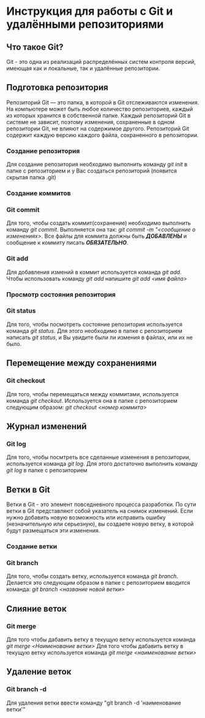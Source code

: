 # Инструкция для работы с Git и удалёнными репозиториями

## Что такое Git?
Git - это одна из реализаций распределённых систем контроля версий, имеющая как и локальные, так и удалённые репозитории. 

## Подготовка репозитория
Репозиторий Git — это папка, в которой в Git отслеживаются изменения. На компьютере может быть любое количество репозиториев, каждый из которых хранится в собственной папке. Каждый репозиторий Git в системе не зависит, поэтому изменения, сохраненные в одном репозитории Git, не влияют на содержимое другого. Репозиторий Git содержит каждую версию каждого файла, сохраненного в репозитории.

### Создание репозитория
Для создание репозитория необходимо выполнить команду *git init*  в папке с репозиторием и у Вас создаться репозиторий (появится скрытая папка .git)

### Создание коммитов

### Git commit
Для того, чтобы создать коммит(сохранение) необходимо выполнить команду *git commit*. Выполняется она так: *git commit -m "<сообщение о изменениях>*. Все файлы для коммита должны быть ***ДОБАВЛЕНЫ*** и сообщение к коммиту писать ***ОБЯЗАТЕЛЬНО***.


### Git add
Для добавления измений в коммит используется команда *git add*. Чтобы использовать команду *git add* напишите *git add <имя файла>*

### Просмотр состояния репозитория

### Git status
Для того, чтобы посмотреть состояние репозитория используется команда *git status*. Для этого необходимо в папке с репозиторием написать *git status*, и Вы увидите были ли измения в файлах, или их не было.

## Перемещение между сохранениями

### Git checkout
Для того, чтобы перемещаться между коммитами, используется команда *git checkout*. Используется она в папке с репозиторием следующим образом: *git checkout <номер коммита>*

## Журнал изменений

### Git log
Для того, чтобы посмтреть все сделанные изменения в репозитории, используется команда *git log*. Для этого достаточно выполнить команду *git log* в папке с репозиторием

## Ветки в Git
Ветки в Git - это элемент повседневного процесса разработки. По сути ветки в Git представляют собой указатель на снимок изменений. Если нужно добавить новую возможность или исправить ошибку (незначительную или серьезную), вы создаете новую ветку, в которой будут размещаться эти изменения.

### Создание ветки

### Git branch
Для того, чтобы создать ветку, используется команда *git branch*. Делается это следующим образом в папке с репозиторием вводится команда: *git branch <название новой ветки>*

## Слияние веток

### Git merge
Для того чтобы дабавить ветку в текущую ветку используется команда *git merge <Наименование ветки>*
Для того чтобы дабавить ветку в текущую ветку используется команда *git merge <наименование ветки>*

## Удаление веток
### Git branch -d

Для удаления ветки ввести команду "git branch -d 'наименование ветки'"
